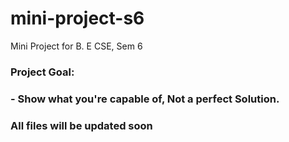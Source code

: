 # mini-project-s6
Mini Project for B. E CSE, Sem 6

### Project Goal:
### - Show what you're capable of, Not a perfect Solution.

### All files will be updated soon
